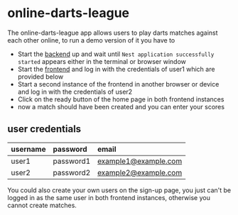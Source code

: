 # online-darts-league

The online-darts-league app allows users to play darts matches against each other online, to run a demo version of it you have to

- Start the [backend](https://codesandbox.io/s/fancy-surf-4pk0dc) up and wait until `Nest application successfully started` appears either in the terminal or browser window
- Start the [frontend](https://codesandbox.io/s/suspicious-waterfall-ztm9sd) and log in with the credentials of user1 which are provided below
- Start a second instance of the frontend in another browser or device and log in with the credentials of user2
- Click on the ready button of the home page in both frontend instances
- now a match should have been created and you can enter your scores

## user credentials

| username | password  | email                |
| :------- | :-------- | :------------------- |
| user1    | password1 | example1@example.com |
| user2    | password2 | example2@example.com |

You could also create your own users on the sign-up page, you just can't be logged in as the same user in both frontend instances, otherwise you cannot create matches.
